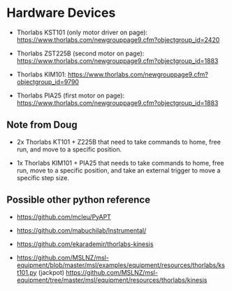 
# Hardware Devices
- Thorlabs KST101 (only motor driver on page): https://www.thorlabs.com/newgrouppage9.cfm?objectgroup_id=2420
- Thorlabs ZST225B (second motor on page): https://www.thorlabs.com/newgrouppage9.cfm?objectgroup_id=1883

- Thorlabs KIM101: https://www.thorlabs.com/newgrouppage9.cfm?objectgroup_id=9790

- Thorlabs PIA25 (first motor on page): https://www.thorlabs.com/newgrouppage9.cfm?objectgroup_id=1883



## Note from Doug

- 2x Thorlabs KT101 + Z225B that need to take commands to home, free run, and move to a specific position.

- 1x Thorlabs KIM101 + PIA25 that needs to take commands to home, free run, move to a specific position, and take an external trigger to move a specific step size.

## Possible other python reference

- https://github.com/mcleu/PyAPT

- https://github.com/mabuchilab/Instrumental/

- https://github.com/ekarademir/thorlabs-kinesis

- https://github.com/MSLNZ/msl-equipment/blob/master/msl/examples/equipment/resources/thorlabs/kst101.py
(jackpot) https://github.com/MSLNZ/msl-equipment/tree/master/msl/equipment/resources/thorlabs/kinesis